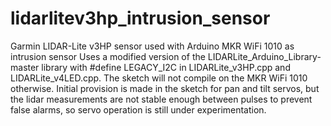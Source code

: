 # lidarlitev3hp_intrusion_sensor
Garmin LIDAR-Lite v3HP sensor used with Arduino MKR WiFi 1010 as intrusion sensor
Uses a modified version of the LIDARLite_Arduino_Library-master library with #define LEGACY_I2C in LIDARLite_v3HP.cpp and LIDARLite_v4LED.cpp. The sketch will not compile on the MKR WiFi 1010 otherwise.
Initial provision is made in the sketch for pan and tilt servos, but the lidar measurements are not stable enough between pulses to prevent false alarms, so servo operation is still under experimentation.
